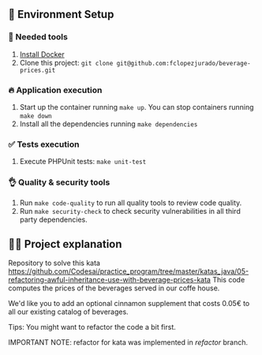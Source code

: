## 🚀 Environment Setup

### 🐳 Needed tools

1. [Install Docker](https://www.docker.com/get-started)
2. Clone this project: `git clone git@github.com:fclopezjurado/beverage-prices.git`

### 🔥 Application execution

1. Start up the container running `make up`. You can stop containers running `make down`
2. Install all the dependencies running `make dependencies`

### ✅ Tests execution

1. Execute PHPUnit tests: `make unit-test`

### 👌 Quality & security tools

1. Run `make code-quality` to run all quality tools to review code quality.
2. Run `make security-check` to check security vulnerabilities in all third party dependencies.

## 👩‍💻 Project explanation

Repository to solve this kata https://github.com/Codesai/practice_program/tree/master/katas_java/05-refactoring-awful-inheritance-use-with-beverage-prices-kata
This code computes the prices of the beverages served in our coffe house.

We'd like you to add an optional cinnamon supplement that costs 0.05€ to all our existing catalog of beverages.

Tips:
You might want to refactor the code a bit first.

IMPORTANT NOTE: refactor for kata was implemented in _refactor_ branch.


